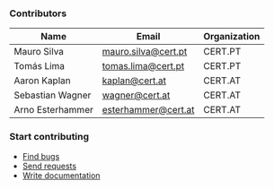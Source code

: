 ### Contributors

|Name|Email|Organization|
|--------|---|-----------|
|Mauro Silva|mauro.silva@cert.pt|CERT.PT|
|Tomás Lima|tomas.lima@cert.pt|CERT.PT|
|Aaron Kaplan|kaplan@cert.at|CERT.AT|
|Sebastian Wagner|wagner@cert.at|CERT.AT|
|Arno Esterhammer|esterhammer@cert.at|CERT.AT|

### Start contributing

* [Find bugs](https://github.com/certtools/intelmq-manager/issues)
* [Send requests](https://github.com/certtools/intelmq-manager/issues)
* [Write documentation](https://github.com/certtools/intelmq-manager/tree/master/docs)
